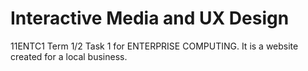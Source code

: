 # Interactive Media and UX Design
11ENTC1 Term 1/2 Task 1 for ENTERPRISE COMPUTING. It is a website created for a local business.
